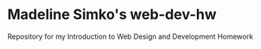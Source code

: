 # Madeline Simko's web-dev-hw
Repository for my Introduction to Web Design and Development Homework
